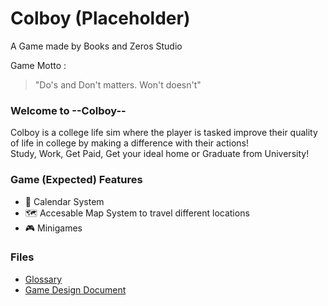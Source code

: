 # Colboy (Placeholder)
A Game made by Books and Zeros Studio

Game Motto : <br>
> "Do's and Don't matters. Won't doesn't"

### Welcome to --Colboy-- <br>
Colboy is a college life sim where the player is tasked improve their quality of life in college by making a difference with their actions! <br>
Study, Work, Get Paid, Get your ideal home or Graduate from University!


### Game (Expected) Features
* 📅 Calendar System
* 🗺️ Accesable Map System to travel different locations
* 🎮 Minigames

### Files
- [Glossary](./Glossary.md)
- [Game Design Document](https://docs.google.com/document/d/1X9tZOIXdLeq10bEysVCpohqtgLjguxbrvK5s6Pqad5w/edit?tab=t.0#heading=h.sm5dtz7hlt07)
